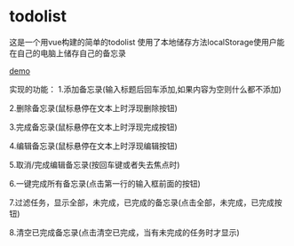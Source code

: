 # todolist
这是一个用vue构建的简单的todolist
使用了本地储存方法localStorage使用户能在自己的电脑上储存自己的备忘录

[demo]( https://websixsix.github.io/todolist/dist/)

实现的功能：
1.添加备忘录(输入标题后回车添加,如果内容为空则什么都不添加)

2.删除备忘录(鼠标悬停在文本上时浮现删除按钮)

3.完成备忘录(鼠标悬停在文本上时浮现完成按钮)

4.编辑备忘录(鼠标悬停在文本上时浮现编辑按钮)

5.取消/完成编辑备忘录(按回车键或者失去焦点时)

6.一键完成所有备忘录(点击第一行的输入框前面的按钮)

7.过滤任务，显示全部，未完成，已完成的备忘录(点击全部，未完成，已完成按钮)

8.清空已完成备忘录(点击清空已完成，当有未完成的任务时才显示)

